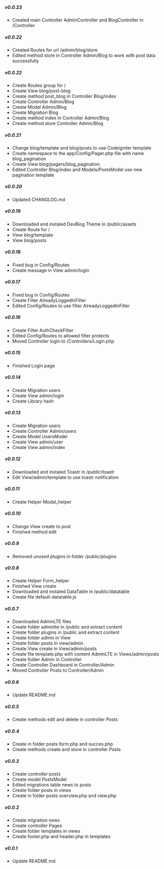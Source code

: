 ##### v0.0.23
- Created main Controller AdminController and BlogController in /Controller
##### v0.0.22
- Created Routes for url /admin/blog/store
- Edited method store in Controller Admin/Blog to work with post data successfully
##### v0.0.22
- Create Routes group for /
- Create View blog/post-blog
- Create method post_blog in Controller Blog/index
- Create Controller Admin/Blog
- Create Model Admin/Blog
- Create Migration Blog
- Create method index in Controller Admin/Blog
- Create method store Controller Admin/Blog
##### v0.0.21
- Change blog/template and blog/posts to use Codeigniter template
- Create namespace to the app/Config/Pager.php file with name blog_pagination
- Create View blog/pagers/blog_pagination
- Edited Controller Blog/index and Models/PostsModel use new pagination template
##### v0.0.20
- Updated CHANGLOG.md
##### v0.0.19
- Downloaded and instaled DevBlog Theme in /public/assets
- Create Route for /
- View blog/template
- View blog/posts
##### v0.0.18
- Fixed bug in Config/Routes
- Create message in View admin/login
##### v0.0.17
- Fixed bug in Config/Routes
- Create Filter AlreadyLoggedInFilter
- Edited Config/Routes to use filter AlreadyLoggedInFilter
##### v0.0.16
- Create Filter AuthCheckFilter
- Edited Config/Routes to allowed filter protects
- Moved Controller login to /Controllers/Login.php
##### v0.0.15
- Finished Login page
##### v0.0.14
- Create Migration users
- Create View admin/login
- Create Library hash
##### v0.0.13
- Create Migration users
- Create Controller Admin/users
- Create Model UsersModel
- Create View admin/user
- Create View admin/index
##### v0.0.12
- Downloaded and instaled Toastr in /public/toastr
- Edit View/admin/template to use toastr notification
##### v0.0.11
- Create Helper Modal_helper
##### v0.0.10
- Change View create to post
- Finished method edit
##### v0.0.9
- Removed unused plugins in folder /public/plugins
##### v0.0.8
- Create Helper Form_helper
- Finished View create
- Downloaded and instaled DataTable in /public/datatable
- Create file default-datatable.js
##### v0.0.7
- Downloaded AdminLTE files
- Create folder adminlte in /public and extract content
- Create folder plugins in /public and extract content
- Create folder admin in View
- Create folder posts in view/admin
- Create View create in View/admin/posts
- Create file template.php with content AdminLTE in Views/admin/posts
- Create folder Admin in Controller
- Create Controller Dashboard in Controller/Admin
- Moved Controller Posts to Controller/Admin
##### v0.0.6
- Update README.md
##### v0.0.5
- Create methods edit and delete in controller Posts
##### v0.0.4
- Create in folder posts form.php and succes.php
- Create methods create and store in controller Posts
##### v0.0.3
- Create controller posts
- Create model PostsModel
- Edited migrations table news to posts
- Create folder posts in views
- Create in folder posts overview.php and view.php
##### v0.0.2
- Create migration news
- Create controller Pages
- Create folder templates in views
- Create footer.php and header.php in templates
##### v0.0.1
- Update README.md